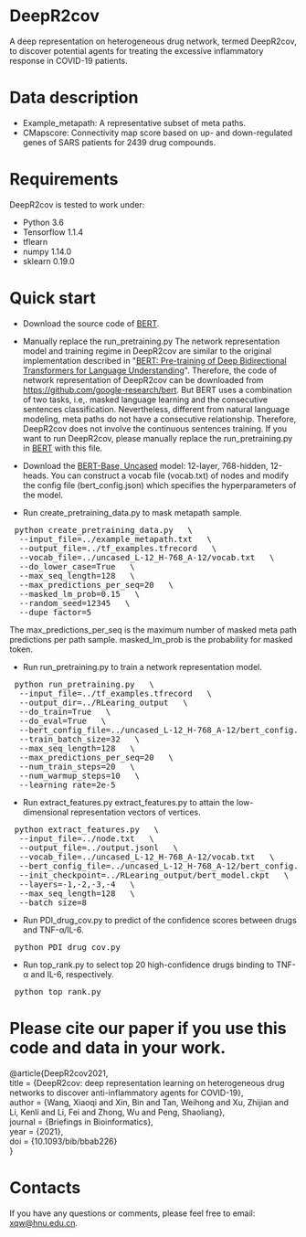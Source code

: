# DeepR2cov
A deep representation on heterogeneous drug network, termed DeepR2cov, to discover potential agents for treating the excessive inflammatory response in COVID-19 patients.

# Data description
* Example_metapath: A representative subset of meta paths.
* CMapscore: Connectivity map score based on up- and down-regulated genes of SARS patients for 2439 drug compounds.

# Requirements
DeepR2cov is tested to work under:
* Python 3.6  
* Tensorflow 1.1.4
* tflearn
* numpy 1.14.0
* sklearn 0.19.0

# Quick start
* Download the source code of [BERT](https://github.com/google-research/bert). 
* Manually replace the run_pretraining.py
The network representation model and training regime in DeepR2cov are similar to the original implementation described in "[BERT: Pre-training of Deep Bidirectional Transformers for Language Understanding](https://www.aclweb.org/anthology/N19-1423/)". Therefore, the code of network representation of DeepR2cov can be downloaded from https://github.com/google-research/bert. But BERT uses a combination of two tasks, i.e,. masked language learning and the consecutive sentences classification. Nevertheless, different from natural language modeling, meta paths do not have a consecutive relationship. Therefore, DeepR2cov does not involve the continuous sentences training. If you want to run DeepR2cov, please manually replace the run_pretraining.py in [BERT](https://github.com/google-research/bert) with this file. 
  
* Download the [BERT-Base, Uncased](https://storage.googleapis.com/bert_models/2018_10_18/uncased_L-12_H-768_A-12.zip) model: 12-layer, 768-hidden, 12-heads. 
You can construct a vocab file (vocab.txt) of nodes and modify the config file (bert_config.json) which specifies the hyperparameters of the model.
* Run create_pretraining_data.py to mask metapath sample.  
<pre> python create_pretraining_data.py   \
  --input_file=../example_metapath.txt   \
  --output_file=../tf_examples.tfrecord   \
  --vocab_file=../uncased_L-12_H-768_A-12/vocab.txt   \ 
  --do_lower_case=True   \  
  --max_seq_length=128   \  
  --max_predictions_per_seq=20   \
  --masked_lm_prob=0.15   \ 
  --random_seed=12345   \
  --dupe_factor=5 </pre>
The max_predictions_per_seq is the maximum number of masked meta path predictions per path sample. masked_lm_prob is the probability for masked token.

* Run run_pretraining.py to train a network representation model.
<pre> python run_pretraining.py   \  
  --input_file=../tf_examples.tfrecord   \  
  --output_dir=../RLearing_output   \  
  --do_train=True   \  
  --do_eval=True   \  
  --bert_config_file=../uncased_L-12_H-768_A-12/bert_config.json   \  
  --train_batch_size=32   \  
  --max_seq_length=128   \  
  --max_predictions_per_seq=20   \  
  --num_train_steps=20   \  
  --num_warmup_steps=10   \  
  --learning_rate=2e-5  </pre>
  
* Run extract_features.py extract_features.py to attain the low-dimensional representation vectors of vertices.
<pre> python extract_features.py   \  
  --input_file=../node.txt   \  
  --output_file=../output.jsonl   \  
  --vocab_file=../uncased_L-12_H-768_A-12/vocab.txt   \  
  --bert_config_file=../uncased_L-12_H-768_A-12/bert_config.json   \  
  --init_checkpoint=../RLearing_output/bert_model.ckpt   \  
  --layers=-1,-2,-3,-4   \  
  --max_seq_length=128   \  
  --batch_size=8 </pre>

* Run PDI_drug_cov.py to predict of the confidence scores between drugs and TNF-α/IL-6.  
<pre> python PDI_drug_cov.py </pre>

* Run top_rank.py to select top 20 high-confidence drugs binding to TNF-α and IL-6, respectively.   
<pre> python top_rank.py   </pre>

# Please cite our paper if you use this code and data in your work.
@article{DeepR2cov2021, \
    title = {DeepR2cov: deep representation learning on heterogeneous drug networks to discover anti-inflammatory agents for COVID-19}, \
    author = {Wang, Xiaoqi and Xin, Bin and Tan, Weihong and Xu, Zhijian and Li, Kenli and Li, Fei and Zhong, Wu and Peng, Shaoliang}, \
	  journal = {Briefings in Bioinformatics}, \
    year = {2021}, \
    doi = {10.1093/bib/bbab226} \
}

# Contacts
If you have any questions or comments, please feel free to email: xqw@hnu.edu.cn.
